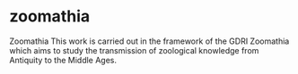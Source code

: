 # zoomathia
Zoomathia
This work is carried out in the framework of the GDRI Zoomathia which aims to study the transmission of zoological knowledge from Antiquity to the Middle Ages. 
